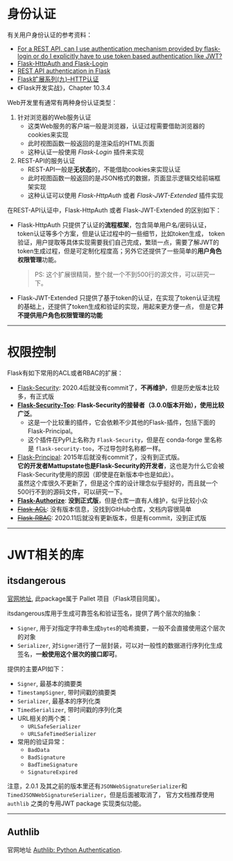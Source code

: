 
# 身份认证

有关用户身份认证的参考资料：
+ [For a REST API, can I use authentication mechanism provided by flask-login or do I explicitly have to use token based authentication like JWT?](https://stackoverflow.com/questions/65520316/for-a-rest-api-can-i-use-authentication-mechanism-provided-by-flask-login-or-do)
+ [Flask-HttpAuth and Flask-Login](https://stackoverflow.com/questions/26163767/flask-httpauth-and-flask-login)
+ [REST API authentication in Flask](https://medium.com/@anubabajide/rest-api-authentication-in-flask-481518a7479b)
+ [Flask扩展系列(九)–HTTP认证](http://www.bjhee.com/flask-ext9.html)
+ 《Flask开发实战》，Chapter 10.3.4

Web开发里有通常有两种身份认证类型：
1. 针对浏览器的Web服务认证
   + 这类Web服务的客户端一般是浏览器，认证过程需要借助浏览器的cookies来实现
   + 此时视图函数一般返回的是渲染后的HTML页面
   + 这种认证一般使用 *Flask-Login* 插件来实现
2. REST-API的服务认证
   + REST-API一般是**无状态**的，不能借助cookies来实现认证
   + 此时视图函数一般返回的是JSON格式的数据，页面显示逻辑交给前端框架实现
   + 这种认证可以使用 *Flask-HttpAuth* 或者 *Flask-JWT-Extended* 插件实现

在REST-API认证中，Flask-HttpAuth 或者 Flask-JWT-Extended 的区别如下：
+ Flask-HttpAuth 只提供了认证的**流程框架**，包含简单用户名/密码认证，token认证等多个方案，但是认证过程中的一些细节，比如token生成，
  token验证，用户提取等具体实现需要我们自己完成，繁琐一点，需要了解JWT的token生成过程，但是可定制化程度高；另外它还提供了一些简单的**用户角色权限管理**功能。     
  > PS: 这个扩展很精简，整个就一个不到500行的源文件，可以研究一下。
+ Flask-JWT-Extended 只提供了基于token的认证，在实现了token认证流程的基础上，还提供了token生成和验证的实现，用起来更方便一点，
  但是它**并不提供用户角色权限管理的功能**

-------
# 权限控制

Flask有如下常用的ACL或者RBAC的扩展：
+ [Flask-Security](https://pythonhosted.org/Flask-Security/): 2020.4后就没有commit了，**不再维护**，但是历史版本比较多，有正式版
+ [**Flask-Security-Too**](https://flask-security-too.readthedocs.io/en/stable/): **Flask-Security的接替者（3.0.0版本开始），使用比较广泛**。   
  + 这是一个比较重的插件，它会依赖不少其他的Flask-插件，包括下面的Flask-Principal。
  + 这个插件在PyPI上名称为 `Flask-Security`，但是在 conda-forge 里名称是 `flask-security-too`，不过导包时名称都一样。
+ [Flask-Principal](https://pythonhosted.org/Flask-Principal/): 2015年后就没有commit了，没有到正式版。   
  **它的开发者Mattupstate也是Flask-Security的开发者**，这也是为什么它会被Flask-Security使用的原因（即使是在新版本中也是如此）。    
  虽然这个库很久不更新了，但是这个库的设计理念似乎挺好的，而且就一个500行不到的源码文件，可以研究一下。
+ [**Flask-Authorize**](https://flask-authorize.readthedocs.io/en/latest/): **没到正式版**，但是仓库一直有人维护，似乎比较小众
+ [~~Flask-ACL~~](https://mikeboers.github.io/Flask-ACL/): 没有版本信息，没找到GitHub仓库，文档内容很简单
+ [~~Flask-RBAC~~](https://flask-rbac.readthedocs.io/en/latest/): 2020.11后就没有更新版本，但是有commit，没到正式版


------
# JWT相关的库

## itsdangerous

[官网地址](https://itsdangerous.palletsprojects.com/en/2.2.x/), 此package属于 Pallet 项目（Flask项目同属）。

itsdangerous库用于生成可靠签名和验证签名，提供了两个层次的抽象：
+ `Signer`, 用于对指定字符串生成`bytes`的哈希摘要，一般不会直接使用这个层次的对象
+ `Serializer`, 对`Signer`进行了一层封装，可以对一般性的数据进行序列化生成签名，**一般使用这个层次的接口即可**。

提供的主要API如下：
+ `Signer`, 最基本的摘要类
+ `TimestampSigner`, 带时间戳的摘要类
+ `Serializer`, 最基本的序列化类
+ `TimedSerializer`, 带时间戳的序列化类
+ URL相关的两个类：
  + `URLSafeSerializer`
  + `URLSafeTimedSerializer`
+ 常用的验证异常：
  + `BadData`
  + `BadSignature`
  + `BadTimeSignature`
  + `SignatureExpired`

注意，2.0.1 及其之前的版本里还有`JSONWebSignatureSerializer`和`TimedJSONWebSignatureSerializer`，但是后面被取消了，
官方文档推荐使用 `authlib` 之类的专用JWT package 实现类似功能。

------
## Authlib

官网地址 [Authlib: Python Authentication](https://docs.authlib.org/en/latest/).



